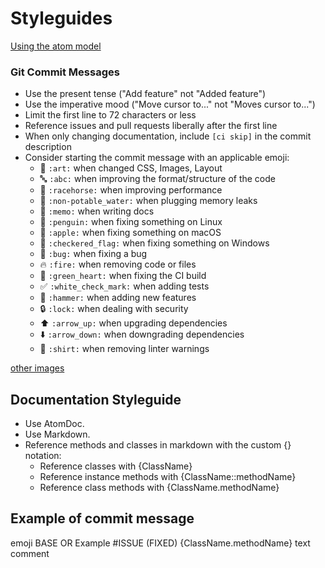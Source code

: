 # Styleguides

[Using the atom model](https://github.com/atom/atom/blob/master/CONTRIBUTING.md#styleguides)


### Git Commit Messages

* Use the present tense ("Add feature" not "Added feature")
* Use the imperative mood ("Move cursor to..." not "Moves cursor to...")
* Limit the first line to 72 characters or less
* Reference issues and pull requests liberally after the first line
* When only changing documentation, include `[ci skip]` in the commit description
* Consider starting the commit message with an applicable emoji:
    * :art: `:art:` when changed CSS, Images, Layout
    * :abc: `:abc:` when improving the format/structure of the code
    * :racehorse: `:racehorse:` when improving performance
    * :non-potable_water: `:non-potable_water:` when plugging memory leaks
    * :memo: `:memo:` when writing docs
    * :penguin: `:penguin:` when fixing something on Linux
    * :apple: `:apple:` when fixing something on macOS
    * :checkered_flag: `:checkered_flag:` when fixing something on Windows
    * :bug: `:bug:` when fixing a bug
    * :fire: `:fire:` when removing code or files
    * :green_heart: `:green_heart:` when fixing the CI build
    * :white_check_mark: `:white_check_mark:` when adding tests
    * :hammer: `:hammer:` when adding new features
    * :lock: `:lock:` when dealing with security
    * :arrow_up: `:arrow_up:` when upgrading dependencies
    * :arrow_down: `:arrow_down:` when downgrading dependencies
    * :shirt: `:shirt:` when removing linter warnings

[other images](https://gist.github.com/rxaviers/7360908)


## Documentation Styleguide

* Use AtomDoc.
* Use Markdown.
* Reference methods and classes in markdown with the custom {} notation:
  * Reference classes with {ClassName}
  * Reference instance methods with {ClassName::methodName}
  * Reference class methods with {ClassName.methodName}    

## Example of commit message

emoji BASE OR Example #ISSUE (FIXED) {ClassName.methodName} text comment

